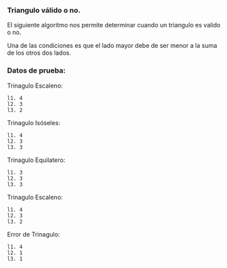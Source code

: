 ### Triangulo válido o no.

El siguiente algoritmo nos permite determinar cuando un triangulo es valido o no.

Una de las condiciones es que el lado mayor debe de ser menor a la suma de los otros dos lados.


### Datos de prueba:

Trinagulo Escaleno:
```
l1. 4
l2. 3
l3. 2
```

Trinagulo Isóseles:
```
l1. 4      
l2. 3   
l3. 3               
```

Trinagulo Equilatero:
```
l1. 3      
l2. 3   
l3. 3               
```

Trinagulo Escaleno:
```
l1. 4      
l2. 3   
l3. 2               
```


Error de Trinagulo:
```
l1. 4
l2. 1
l3. 1
```


